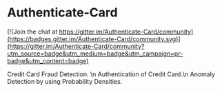 # Authenticate-Card

[![Join the chat at https://gitter.im/Authenticate-Card/community](https://badges.gitter.im/Authenticate-Card/community.svg)](https://gitter.im/Authenticate-Card/community?utm_source=badge&utm_medium=badge&utm_campaign=pr-badge&utm_content=badge)

Credit Card Fraud Detection. \n
Authentication of Credit Card.\n 
Anomaly Detection by using Probability Densities.
